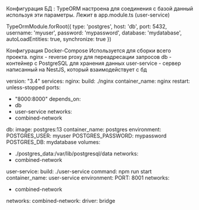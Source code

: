 Конфигурация БД :
TypeORM настроена для соединения с базой данный используя эти параметры. Лежит в app.module.ts (user-service)

TypeOrmModule.forRoot({
    type: 'postgres',
        host: 'db',
        port: 5432,
        username: 'myuser',
        password: 'mypassword',
        database: 'mydatabase',
        autoLoadEntities: true,
        synchronize: true
})

Конфигурация Docker-Compose
Используется для сборки всего проекта.
nginx - reverse proxy для переадресации запросов
db - контейнер с PostgreSQL для хранения данных
user-service - сервер написанный на NestJS, который взаимодействует с бд

version: "3.4"
services:
nginx:
build: ./nginx
container_name: nginx
restart: unless-stopped
ports:
- "8000:8000"
depends_on:
- db
- user-service
networks:
- combined-network

db:
image: postgres:13
container_name: postgres
environment:
POSTGRES_USER: myuser
POSTGRES_PASSWORD: mypassword
POSTGRES_DB: mydatabase
volumes:
- ./postgres_data:/var/lib/postgresql/data
networks:
- combined-network

user-service:
build: ./user-service
command: npm run start
container_name: user-service
environment:
PORT: 8001
networks:
- combined-network

networks:
combined-network:
driver: bridge



